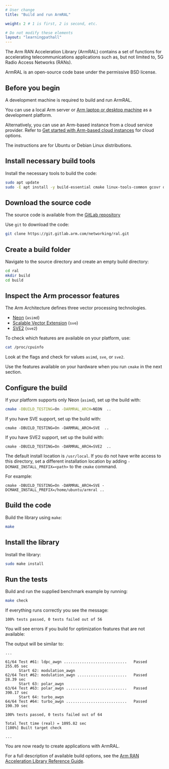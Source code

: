 ```yaml
---
# User change
title: "Build and run ArmRAL"

weight: 2 # 1 is first, 2 is second, etc.

# Do not modify these elements
layout: "learningpathall"
---
```


The Arm RAN Acceleration Library (ArmRAL) contains a set of functions for accelerating telecommunications applications such as, but not limited to, 5G Radio Access Networks (RANs).

ArmRAL is an open-source code base under the permissive BSD license.

## Before you begin

A development machine is required to build and run ArmRAL.

You can use a local Arm server or [Arm laptop or desktop machine](/learning-paths/laptops-and-desktops/intro/) as a development platform.

Alternatively, you can use an Arm-based instance from a cloud service provider. Refer to [Get started with Arm-based cloud instances](/learning-paths/servers-and-cloud-computing/csp/) for cloud options.

The instructions are for Ubuntu or Debian Linux distributions.

## Install necessary build tools

Install the necessary tools to build the code:

```bash { env="DEBIAN_FRONTEND=noninteractive" }
sudo apt update
sudo -E apt install -y build-essential cmake linux-tools-common gcovr doxygen
```

## Download the source code

The source code is available from the [GitLab repository](https://gitlab.arm.com/networking/ral/-/tree/main)

Use `git` to download the code:

```bash { cwd="$HOME" }
git clone https://git.gitlab.arm.com/networking/ral.git
```

## Create a build folder

Navigate to the source directory and create an empty build directory:

```bash { cwd="$HOME" }
cd ral
mkdir build
cd build
```

## Inspect the Arm processor features

The Arm Architecture defines three vector processing technologies.

- [Neon](https://developer.arm.com/Architectures/Neon) (`asimd`)
- [Scalable Vector Extension](https://developer.arm.com/Architectures/Scalable%20Vector%20Extensions) (`sve`)
- [SVE2](https://developer.arm.com/documentation/102340/) (`sve2`)

To check which features are available on your platform, use:

```bash
cat /proc/cpuinfo
```

Look at the flags and check for values `asimd`, `sve`, or `sve2`.

Use the features available on your hardware when you run `cmake` in the next section.

## Configure the build

If your platform supports only Neon (`asimd`), set up the build with:

```bash { cwd="$HOME/ral/build" }
cmake -DBUILD_TESTING=On -DARMRAL_ARCH=NEON  ..
```

If you have SVE support, set up the build with:

```console
cmake -DBUILD_TESTING=On -DARMRAL_ARCH=SVE  ..
```

If you have SVE2 support, set up the build with:

```console
cmake -DBUILD_TESTING=On -DARMRAL_ARCH=SVE2  ..
```

The default install location is `/usr/local`. If you do not have write access to this directory, set a different installation location by adding `-DCMAKE_INSTALL_PREFIX=<path>` to the `cmake` command.

For example:

```console
cmake -DBUILD_TESTING=On -DARMRAL_ARCH=SVE -DCMAKE_INSTALL_PREFIX=/home/ubuntu/armral ..
```

## Build the code

Build the library using `make`:

```bash { cwd="$HOME/ral/build" }
make
```

## Install the library

Install the library:

```bash { cwd="$HOME/ral/build" }
sudo make install
```

## Run the tests

Build and run the supplied benchmark example by running:

```bash { ret_code="0" cwd="$HOME/ral/build" }
make check
```

If everything runs correctly you see the message:

```output
100% tests passed, 0 tests failed out of 56
```

You will see errors if you build for optimization features that are not available:

The output will be similar to:

```output
...

61/64 Test #61: ldpc_awgn ............................   Passed  255.05 sec
      Start 62: modulation_awgn
62/64 Test #62: modulation_awgn ......................   Passed   28.39 sec
      Start 63: polar_awgn
63/64 Test #63: polar_awgn ...........................   Passed  390.17 sec
      Start 64: turbo_awgn
64/64 Test #64: turbo_awgn ...........................   Passed  190.39 sec

100% tests passed, 0 tests failed out of 64

Total Test time (real) = 1095.82 sec
[100%] Built target check

...
```

You are now ready to create applications with ArmRAL.

For a full description of available build options, see the [Arm RAN Acceleration Library Reference Guide](https://developer.arm.com/documentation/102249).